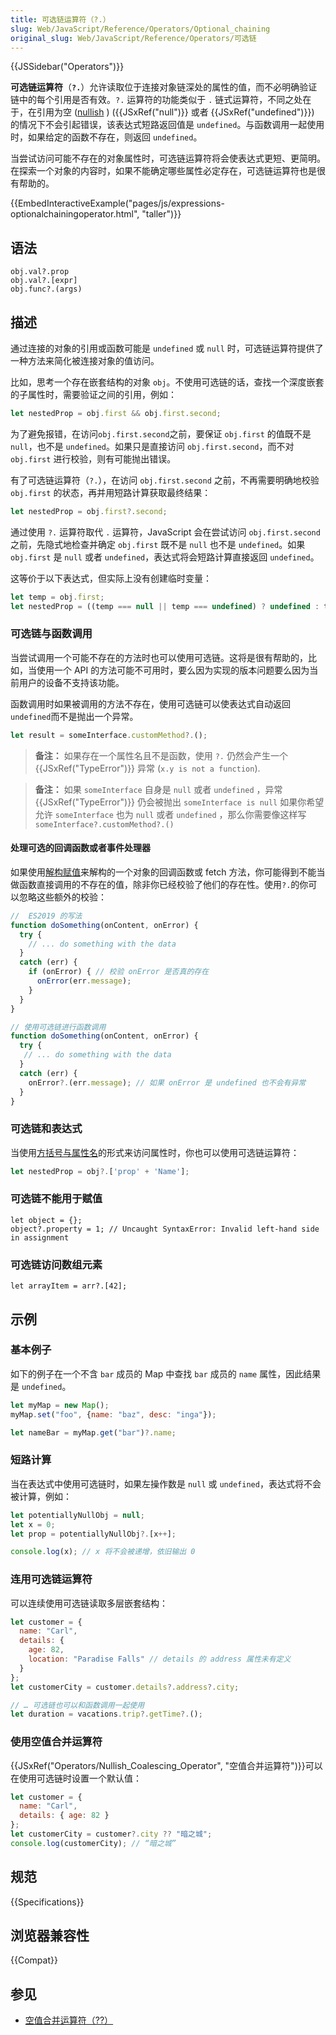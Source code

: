 ```yaml
---
title: 可选链运算符（?.）
slug: Web/JavaScript/Reference/Operators/Optional_chaining
original_slug: Web/JavaScript/Reference/Operators/可选链
---
```


{{JSSidebar("Operators")}}

**可选链运算符**（**`?.`**）允许读取位于连接对象链深处的属性的值，而不必明确验证链中的每个引用是否有效。`?.` 运算符的功能类似于 `.` 链式运算符，不同之处在于，在引用为空 ([nullish](/zh-CN/docs/Glossary/nullish) ) ({{JSxRef("null")}} 或者 {{JSxRef("undefined")}}) 的情况下不会引起错误，该表达式短路返回值是 `undefined`。与函数调用一起使用时，如果给定的函数不存在，则返回 `undefined`。

当尝试访问可能不存在的对象属性时，可选链运算符将会使表达式更短、更简明。在探索一个对象的内容时，如果不能确定哪些属性必定存在，可选链运算符也是很有帮助的。

{{EmbedInteractiveExample("pages/js/expressions-optionalchainingoperator.html", "taller")}}

## 语法

```js-nolint
obj.val?.prop
obj.val?.[expr]
obj.func?.(args)
```

## 描述

通过连接的对象的引用或函数可能是 `undefined` 或 `null` 时，可选链运算符提供了一种方法来简化被连接对象的值访问。

比如，思考一个存在嵌套结构的对象 `obj`。不使用可选链的话，查找一个深度嵌套的子属性时，需要验证之间的引用，例如：

```js
let nestedProp = obj.first && obj.first.second;
```

为了避免报错，在访问`obj.first.second`之前，要保证 `obj.first` 的值既不是 `null`，也不是 `undefined`。如果只是直接访问 `obj.first.second`，而不对 `obj.first` 进行校验，则有可能抛出错误。

有了可选链运算符（`?.`），在访问 `obj.first.second` 之前，不再需要明确地校验 `obj.first` 的状态，再并用短路计算获取最终结果：

```js
let nestedProp = obj.first?.second;
```

通过使用 `?.` 运算符取代 `.` 运算符，JavaScript 会在尝试访问 `obj.first.second` 之前，先隐式地检查并确定 `obj.first` 既不是 `null` 也不是 `undefined`。如果`obj.first` 是 `null` 或者 `undefined`，表达式将会短路计算直接返回 `undefined`。

这等价于以下表达式，但实际上没有创建临时变量：

```js
let temp = obj.first;
let nestedProp = ((temp === null || temp === undefined) ? undefined : temp.second);
```

### 可选链与函数调用

当尝试调用一个可能不存在的方法时也可以使用可选链。这将是很有帮助的，比如，当使用一个 API 的方法可能不可用时，要么因为实现的版本问题要么因为当前用户的设备不支持该功能。

函数调用时如果被调用的方法不存在，使用可选链可以使表达式自动返回`undefined`而不是抛出一个异常。

```js
let result = someInterface.customMethod?.();
```

> **备注：** 如果存在一个属性名且不是函数，使用 `?.` 仍然会产生一个 {{JSxRef("TypeError")}} 异常 (`x.y is not a function`).

> **备注：** 如果 `someInterface` 自身是 `null` 或者 `undefined` ，异常 {{JSxRef("TypeError")}} 仍会被抛出 `someInterface is null` 如果你希望允许 `someInterface` 也为 `null` 或者 `undefined` ，那么你需要像这样写 `someInterface?.customMethod?.()`

#### 处理可选的回调函数或者事件处理器

如果使用[解构赋值](/zh-CN/docs/Web/JavaScript/Reference/Operators/Destructuring_assignment)来解构的一个对象的回调函数或 fetch 方法，你可能得到不能当做函数直接调用的不存在的值，除非你已经校验了他们的存在性。使用`?.`的你可以忽略这些额外的校验：

```js
//  ES2019 的写法
function doSomething(onContent, onError) {
  try {
    // ... do something with the data
  }
  catch (err) {
    if (onError) { // 校验 onError 是否真的存在
      onError(err.message);
    }
  }
}
```

```js
// 使用可选链进行函数调用
function doSomething(onContent, onError) {
  try {
   // ... do something with the data
  }
  catch (err) {
    onError?.(err.message); // 如果 onError 是 undefined 也不会有异常
  }
}
```

### 可选链和表达式

当使用[方括号与属性名](/zh-CN/docs/Web/JavaScript/Reference/Operators/Property_Accessors#方括号表示法)的形式来访问属性时，你也可以使用可选链运算符：

```js
let nestedProp = obj?.['prop' + 'Name'];
```

### 可选链不能用于赋值

```plain
let object = {};
object?.property = 1; // Uncaught SyntaxError: Invalid left-hand side in assignment
```

### 可选链访问数组元素

```plain
let arrayItem = arr?.[42];
```

## 示例

### 基本例子

如下的例子在一个不含 `bar` 成员的 Map 中查找 `bar` 成员的 `name` 属性，因此结果是 `undefined`。

```js
let myMap = new Map();
myMap.set("foo", {name: "baz", desc: "inga"});

let nameBar = myMap.get("bar")?.name;
```

### 短路计算

当在表达式中使用可选链时，如果左操作数是 `null` 或 `undefined`，表达式将不会被计算，例如：

```js
let potentiallyNullObj = null;
let x = 0;
let prop = potentiallyNullObj?.[x++];

console.log(x); // x 将不会被递增，依旧输出 0
```

### 连用可选链运算符

可以连续使用可选链读取多层嵌套结构：

```js
let customer = {
  name: "Carl",
  details: {
    age: 82,
    location: "Paradise Falls" // details 的 address 属性未有定义
  }
};
let customerCity = customer.details?.address?.city;

// … 可选链也可以和函数调用一起使用
let duration = vacations.trip?.getTime?.();
```

### 使用空值合并运算符

{{JSxRef("Operators/Nullish_Coalescing_Operator", "空值合并运算符")}}可以在使用可选链时设置一个默认值：

```js
let customer = {
  name: "Carl",
  details: { age: 82 }
};
let customerCity = customer?.city ?? "暗之城";
console.log(customerCity); // “暗之城”
```

## 规范

{{Specifications}}

## 浏览器兼容性

{{Compat}}

## 参见

- [空值合并运算符（??）](/zh-CN/docs/Web/JavaScript/Reference/Operators/Nullish_coalescing_operator)
